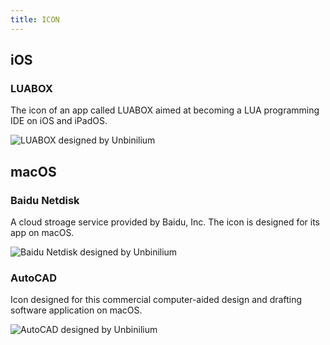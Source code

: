```yaml
---
title: ICON
---
```


## iOS

### LUABOX

The icon of an app called LUABOX aimed at becoming a LUA programming IDE on iOS and iPadOS.

![LUABOX designed by Unbinilium](https://cdn.jsdelivr.net/gh/Unbinilium/Book@gh-pages/static/design/luabox.png)

## macOS

### Baidu Netdisk

A cloud stroage service provided by Baidu, Inc. The icon is designed for its app on macOS.

![Baidu Netdisk designed by Unbinilium](https://cdn.jsdelivr.net/gh/Unbinilium/Book@gh-pages/static/design/baidu-netdisk.png)

### AutoCAD

Icon designed for this commercial computer-aided design and drafting software application on macOS.

![AutoCAD designed by Unbinilium](https://cdn.jsdelivr.net/gh/Unbinilium/Book@gh-pages/static/design/autocad.png)

